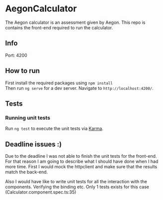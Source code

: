 # AegonCalculator

The Aegon calculator is an assessment given by Aegon. This repo is contains the front-end required to run the
calculator.

## Info
Port: 4200

## How to run

First install the required packages using `npm install`  
Then run `ng serve` for a dev server. Navigate to `http://localhost:4200/`.

## Tests

### Running unit tests

Run `ng test` to execute the unit tests via [Karma](https://karma-runner.github.io).

## Deadline issues :)

Due to the deadline I was not able to finish the unit tests for the front-end. For that reason I am going to describe
what I should have done when I had more time. First I would mock the httpclient and make sure that the results match the
back-end.  

Also I would have like to write unit tests for all the interaction with the components. Verifying the binding etc. Only 1 tests exists for this case (Calculator.component.spec.ts:35)

